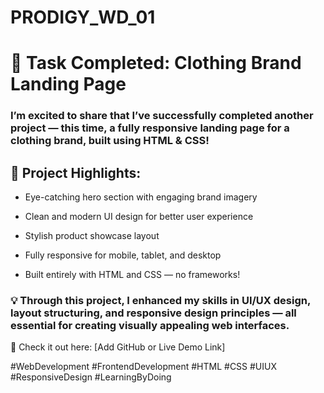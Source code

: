 # PRODIGY_WD_01

# 🎯 Task Completed: Clothing Brand Landing Page
### I’m excited to share that I’ve successfully completed another project — this time, a fully responsive landing page for a clothing brand, built using HTML & CSS!

## 👕 Project Highlights:

- Eye-catching hero section with engaging brand imagery

- Clean and modern UI design for better user experience

- Stylish product showcase layout

- Fully responsive for mobile, tablet, and desktop

- Built entirely with HTML and CSS — no frameworks!

### 💡 Through this project, I enhanced my skills in UI/UX design, layout structuring, and responsive design principles — all essential for creating visually appealing web interfaces.

🔗 Check it out here: [Add GitHub or Live Demo Link]

#WebDevelopment #FrontendDevelopment #HTML #CSS #UIUX #ResponsiveDesign #LearningByDoing
